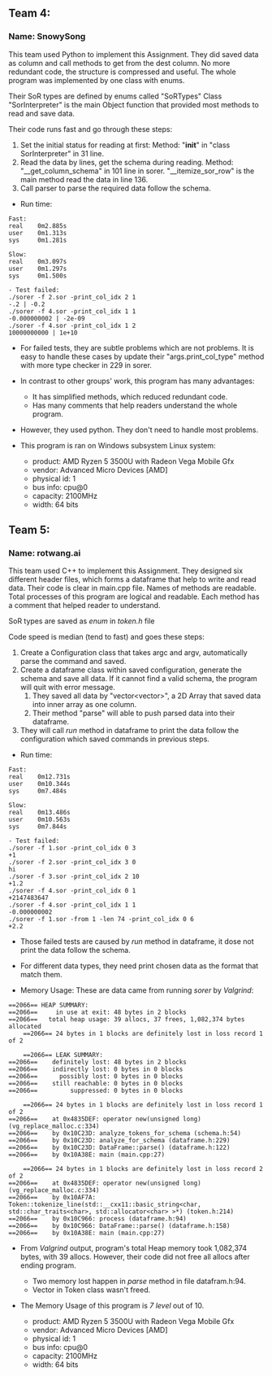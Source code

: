 ## Team 4:	
### Name: SnowySong

This team used Python to implement this Assignment.
They did saved data as column and call methods to get from the dest column.
No more redundant code, the structure is compressed and useful.
The whole program was implemented by one class with enums.

Their SoR types are defined by enums called "SoRTypes"
Class "SorInterpreter" is the main Object function that provided most methods to read and save data.

Their code runs fast and go through these steps:
1. Set the initial status for reading at first: Method: "__init__" in "class SorInterpreter" in 31 line.
2. Read the data by lines, get the schema during reading. Method: "__get_column_schema" in 101 line in sorer. "__itemize_sor_row" is the main method read the data in line 136.
3. Call parser to parse the required data follow the schema.

- Run time: 
```
Fast:
real    0m2.885s
user    0m1.313s
sys     0m1.281s

Slow:
real    0m3.097s
user    0m1.297s
sys     0m1.500s

- Test failed:
./sorer -f 2.sor -print_col_idx 2 1
-.2 | -0.2
./sorer -f 4.sor -print_col_idx 1 1
-0.000000002 | -2e-09
./sorer -f 4.sor -print_col_idx 1 2
10000000000 | 1e+10
```

- For failed tests, they are subtle problems which are not problems. It is easy to handle these cases by update their "args.print_col_type" method with more type checker in 229 in sorer.
- In contrast to other groups' work, this program has many advantages:
  - It has simplified methods, which reduced redundant code.
  - Has many comments that help readers understand the whole program.
- However, they used python. They don't need to handle most problems.
- This program is ran on Windows subsystem Linux system:
  
  - product: AMD Ryzen 5 3500U with Radeon Vega Mobile Gfx
  - vendor: Advanced Micro Devices [AMD]
  - physical id: 1
  - bus info: cpu@0
  - capacity: 2100MHz
  - width: 64 bits


## Team 5: 	
### Name: rotwang.ai

This team used C++ to implement this Assignment.
They designed six different header files, which forms a dataframe that help to write and read data.
Their code is clear in main.cpp file. Names of methods are readable. Total processes of this program are logical and readable. Each method has a comment that helped reader to understand. 

SoR types are saved as *enum* in *token.h* file

Code speed is median (tend to fast) and goes these steps:
1. Create a Configuration class that takes argc and argv, automatically parse the command and saved.
2. Create a dataframe class within saved configuration, generate the schema and save all data. If it cannot find a valid schema, the program will quit with error message.
   1. They saved all data by "vector<vector<Datatype>>", a 2D Array that saved data into inner array as one column.
   2. Their method "parse" will  able to push parsed data into their dataframe.
3. They will call *run* method in dataframe to print the data follow the configuration which saved commands in previous steps.

- Run time:
```
Fast:
real    0m12.731s
user    0m10.344s
sys     0m7.484s

Slow:
real    0m13.486s
user    0m10.563s
sys     0m7.844s

- Test failed:
./sorer -f 1.sor -print_col_idx 0 3
+1
./sorer -f 2.sor -print_col_idx 3 0
hi
./sorer -f 3.sor -print_col_idx 2 10
+1.2
./sorer -f 4.sor -print_col_idx 0 1
+2147483647
./sorer -f 4.sor -print_col_idx 1 1
-0.000000002
./sorer -f 1.sor -from 1 -len 74 -print_col_idx 0 6
+2.2
```

- Those failed tests are caused by *run* method in dataframe, it dose not print the data follow the schema.
- For different data types, they need print chosen data as the format that match them.

- Memory Usage:
	These are data came from running *sorer* by *Valgrind*:
```
==2066== HEAP SUMMARY:
==2066==     in use at exit: 48 bytes in 2 blocks
==2066==   total heap usage: 39 allocs, 37 frees, 1,082,374 bytes allocated
	==2066== 24 bytes in 1 blocks are definitely lost in loss record 1 of 2

	==2066== LEAK SUMMARY:
==2066==    definitely lost: 48 bytes in 2 blocks
==2066==    indirectly lost: 0 bytes in 0 blocks
==2066==      possibly lost: 0 bytes in 0 blocks
==2066==    still reachable: 0 bytes in 0 blocks
==2066==         suppressed: 0 bytes in 0 blocks

	==2066== 24 bytes in 1 blocks are definitely lost in loss record 1 of 2
==2066==    at 0x4835DEF: operator new(unsigned long) (vg_replace_malloc.c:334)
==2066==    by 0x10C23D: analyze_tokens_for_schema (schema.h:54)
==2066==    by 0x10C23D: analyze_for_schema (dataframe.h:229)
==2066==    by 0x10C23D: DataFrame::parse() (dataframe.h:122)
==2066==    by 0x10A38E: main (main.cpp:27)

	==2066== 24 bytes in 1 blocks are definitely lost in loss record 2 of 2
==2066==    at 0x4835DEF: operator new(unsigned long) (vg_replace_malloc.c:334)
==2066==    by 0x10AF7A: Token::tokenize_line(std::__cxx11::basic_string<char, std::char_traits<char>, std::allocator<char> >*) (token.h:214)
==2066==    by 0x10C966: process (dataframe.h:94)
==2066==    by 0x10C966: DataFrame::parse() (dataframe.h:158)
==2066==    by 0x10A38E: main (main.cpp:27)
```
- From *Valgrind* output, program's total Heap memory took 1,082,374 bytes, with 39 allocs. However, their code did not free all allocs after ending program.
  - Two memory lost happen in *parse* method in file datafram.h:94.
  - Vector in Token class wasn't freed.
- The Memory Usage of this program is *7 level* out of 10.

  - product: AMD Ryzen 5 3500U with Radeon Vega Mobile Gfx
  - vendor: Advanced Micro Devices [AMD]
  - physical id: 1
  - bus info: cpu@0
  - capacity: 2100MHz
  - width: 64 bits
